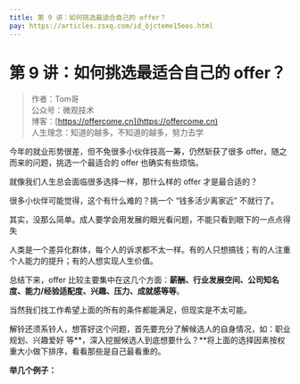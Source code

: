 ```yaml
---
title: 第 9 讲：如何挑选最适合自己的 offer？
pay: https://articles.zsxq.com/id_bjcteme15eos.html
---
```


#  第 9 讲：如何挑选最适合自己的 offer？

> 作者：Tom哥
> <br/>公众号：微观技术
> <br/> 博客：[https://offercome.cn](https://offercome.cn)
> <br/> 人生理念：知道的越多，不知道的越多，努力去学

今年的就业形势很差，但不免很多小伙伴技高一筹，仍然斩获了很多 offer，随之而来的问题，挑选一个最适合的 offer 也确实有些烦恼。

就像我们人生总会面临很多选择一样，那什么样的 offer 才是最合适的？

很多小伙伴可能觉得，这个有什么难的？挑一个 “钱多活少离家近” 不就行了。

其实，没那么简单。成人要学会用发展的眼光看问题，不能只看到眼下的一点点得失

人类是一个差异化群体，每个人的诉求都不太一样。有的人只想搞钱；有的人注重个人能力的提升；有的人想实现人生价值。

总结下来，offer 比较主要集中在这几个方面：**薪酬、行业发展空间、公司知名度、能力/经验适配度、兴趣、压力、成就感等等**。

当然我们找工作希望上面的所有的条件都能满足，但现实是不太可能。

解铃还须系铃人，想答好这个问题，首先要充分了解候选人的自身情况，如：职业规划、兴趣爱好 等**，深入挖掘候选人到底想要什么？**将上面的选择因素按权重大小做下排序，看看那些是自己最看重的。

**举几个例子：**